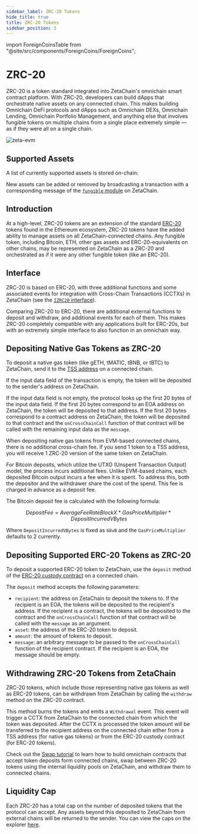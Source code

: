 ```yaml
---
sidebar_label: ZRC-20 Tokens
hide_title: true
title: ZRC-20 Tokens
sidebar_position: 3
---
```


import ForeignCoinsTable from "@site/src/components/ForeignCoins/ForeignCoins";

# ZRC-20

ZRC-20 is a token standard integrated into ZetaChain's omnichain smart contract
platform. With ZRC-20, developers can build dApps that orchestrate native assets
on any connected chain. This makes building Omnichain DeFi protocols and dApps
such as Omnichain DEXs, Omnichain Lending, Omnichain Portfolio Management, and
anything else that involves fungible tokens on multiple chains from a single
place extremely simple — as if they were all on a single chain.

![zeta-evm](/img/graphs/zrc-20-header.svg)

## Supported Assets

A list of currently supported assets is stored on-chain:

<ForeignCoinsTable />

New assets can be added or removed by broadcasting a transaction with a
corresponding message of the
[`fungible` module](/architecture/modules/fungible/messages/) on ZetaChain.

## Introduction

At a high-level, ZRC-20 tokens are an extension of the standard
[ERC-20](https://ethereum.org/en/developers/docs/standards/tokens/erc-20/)
tokens found in the Ethereum ecosystem, ZRC-20 tokens have the added ability to
manage assets on all ZetaChain-connected chains. Any fungible token, including
Bitcoin, ETH, other gas assets and ERC-20-equivalents on other chains, may be
represented on ZetaChain as a ZRC-20 and orchestrated as if it were any other
fungible token (like an ERC-20).

## Interface

ZRC-20 is based on ERC-20, with three additional functions and some associated
events for integration with Cross-Chain Transactions (CCTXs) in ZetaChain (see
the
[`IZRC20` interface](https://github.com/zeta-chain/protocol-contracts/blob/main/contracts/zevm/interfaces/IZRC20.sol)).

Comparing ZRC-20 to ERC-20, there are additional external functions to deposit
and withdraw, and additional events for each of them. This makes ZRC-20
completely compatible with any applications built for ERC-20s, but with an
extremely simple interface to also function in an omnichain way.

## Depositing Native Gas Tokens as ZRC-20

To deposit a native gas token (like gETH, tMATIC, tBNB, or tBTC) to ZetaChain,
send it to the [TSS address](/reference/contracts) on a connected chain.

If the input data field of the transaction is empty, the token will be deposited
to the sender's address on ZetaChain.

If the input data field is not empty, the protocol looks up the first 20 bytes
of the input data field. If the first 20 bytes correspond to an EOA address on
ZetaChain, the token will be deposited to that address. If the first 20 bytes
correspond to a contract address on ZetaChain, the token will be deposited to
that contract and the `onCrossChainCall` function of that contract will be
called with the remaining input data as the `message`.

When depositing native gas tokens from EVM-based connected chains, there is no
additional cross-chain fee. If you send 1 token to a TSS address, you will
receive 1 ZRC-20 version of the same token on ZetaChain.

For Bitcoin deposits, which utilize the UTXO (Unspent Transaction Output) model,
the process incurs additional fees. Unlike EVM-based chains, each deposited
Bitcoin output incurs a fee when it is spent. To address this, both the
depositor and the withdrawer share the cost of the spend. This fee is charged in
advance as a deposit fee.

The Bitcoin deposit fee is calculated with the following formula:

$$
DepositFee = AverageFeeRateBlockX * GasPriceMultiplier * DepositIncurredVBytes
$$

Where `DepositIncurredVBytes` is fixed as `68vB` and the `GasPriceMultiplier`
defaults to 2 currently.

## Depositing Supported ERC-20 Tokens as ZRC-20

To deposit a supported ERC-20 token to ZetaChain, use the `deposit` method of
the [ERC-20 custody contract](/reference/contracts) on a connected chain.

The `deposit` method accepts the following parameters:

- `recipient`: the address on ZetaChain to deposit the tokens to. If the
  recipient is an EOA, the tokens will be deposited to the recipient's address.
  If the recipient is a contract, the tokens will be deposited to the contract
  and the `onCrossChainCall` function of that contract will be called with the
  `message` as an argument.
- `asset`: the address of the ERC-20 token to deposit.
- `amount`: the amount of tokens to deposit.
- `message`: an arbitrary message to be passed to the `onCrossChainCall`
  function of the recipient contract. If the recipient is an EOA, the message
  should be empty.

## Withdrawing ZRC-20 Tokens from ZetaChain

ZRC-20 tokens, which include those representing native gas tokens as well as
ERC-20 tokens, can be withdrawn from ZetaChain by calling the `withdraw` method
on the ZRC-20 contract.

This method burns the tokens and emits a `Withdrawal` event. This event will
trigger a CCTX from ZetaChain to the connected chain from which the token was
deposited. After the CCTX is processed the token amount will be transferred to
the recipient address on the connected chain either from a TSS address (for
native gas tokens) or from the ERC-20 custody contract (for ERC-20 tokens).

Check out the [Swap tutorial](/developers/omnichain/tutorials/swap) to learn how
to build omnichain contracts that accept token deposits form connected chains,
swap between ZRC-20 tokens using the internal liquidity pools on ZetaChain, and
withdraw them to connected chains.

## Liquidity Cap

Each ZRC-20 has a total cap on the number of deposited tokens that the protocol
can accept. Any assets beyond this deposited to ZetaChain from external chains
will be returned to the sender. You can view the caps on the explorer
[here](https://explorer.zetachain.com/liquidity).
